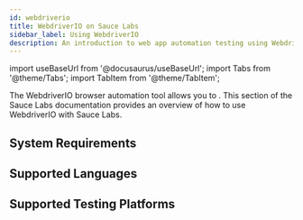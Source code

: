 ```yaml
---
id: webdriverio 
title: WebdriverIO on Sauce Labs
sidebar_label: Using WebdriverIO 
description: An introduction to web app automation testing using WebdriverIO .
---
```


import useBaseUrl from '@docusaurus/useBaseUrl';
import Tabs from '@theme/Tabs';
import TabItem from '@theme/TabItem';

The WebdriverIO  browser automation tool allows you to .  This section of the Sauce Labs documentation provides an overview of how to use WebdriverIO  with Sauce Labs.

## System Requirements

## Supported Languages

## Supported Testing Platforms

